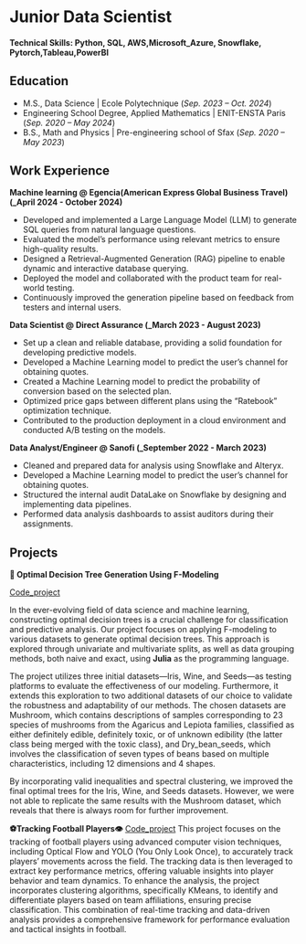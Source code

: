 # Junior Data Scientist


#### Technical Skills: Python, SQL, AWS,Microsoft_Azure, Snowflake, Pytorch,Tableau,PowerBI

## Education						       		
- M.S., Data Science	| Ecole Polytechnique (_Sep. 2023 – Oct. 2024_)
- Engineering School Degree, Applied Mathematics  |  ENIT-ENSTA Paris (_Sep. 2020 – May 2024_)        		
- B.S., Math and Physics | Pre-engineering school of Sfax  (_Sep. 2020 – May 2023_)

## Work Experience
**Machine learning @ Egencia(American Express Global Business Travel) (_April 2024 - October 2024)**
- Developed and implemented a Large Language Model (LLM) to generate SQL queries from natural language questions.
- Evaluated the model’s performance using relevant metrics to ensure high-quality results.
- Designed a Retrieval-Augmented Generation (RAG) pipeline to enable dynamic and interactive database querying.
- Deployed the model and collaborated with the product team for real-world testing.
- Continuously improved the generation pipeline based on feedback from testers and internal users.

**Data Scientist @ Direct Assurance  (_March 2023 - August 2023)**
- Set up a clean and reliable database, providing a solid foundation for developing predictive models.
- Developed a Machine Learning model to predict the user’s channel for obtaining quotes.
- Created a Machine Learning model to predict the probability of conversion based on the selected plan.
- Optimized price gaps between different plans using the “Ratebook” optimization technique.
- Contributed to the production deployment in a cloud environment and conducted A/B testing on the models.

**Data Analyst/Engineer @ Sanofi (_September 2022 - March 2023)**
- Cleaned and prepared data for analysis using Snowflake and Alteryx.
- Developed a Machine Learning model to predict the user’s channel for obtaining quotes.
- Structured the internal audit DataLake on Snowflake by designing and implementing data pipelines.
- Performed data analysis dashboards to assist auditors during their assignments.



## Projects
**🌳 Optimal Decision Tree Generation Using F-Modeling**

[Code_project](https://github.com/mehdi-byte/RO)

In the ever-evolving field of data science and machine learning, constructing optimal decision trees is a crucial challenge for classification and predictive analysis. Our project focuses on applying F-modeling to various datasets to generate optimal decision trees. This approach is explored through univariate and multivariate splits, as well as data grouping methods, both naive and exact, using **Julia** as the programming language.

The project utilizes three initial datasets—Iris, Wine, and Seeds—as testing platforms to evaluate the effectiveness of our modeling. Furthermore, it extends this exploration to two additional datasets of our choice to validate the robustness and adaptability of our methods. The chosen datasets are Mushroom, which contains descriptions of samples corresponding to 23 species of mushrooms from the Agaricus and Lepiota families, classified as either definitely edible, definitely toxic, or of unknown edibility (the latter class being merged with the toxic class), and Dry_bean_seeds, which involves the classification of seven types of beans based on multiple characteristics, including 12 dimensions and 4 shapes.

By incorporating valid inequalities and spectral clustering, we improved the final optimal trees for the Iris, Wine, and Seeds datasets. However, we were not able to replicate the same results with the Mushroom dataset, which reveals that there is always room for further improvement.

**⚽️Tracking Football Players👁️**
[Code_project](https://github.com/mehdi-byte/football_analysis_project)
This project focuses on the tracking of football players using advanced computer vision techniques, including Optical Flow and YOLO (You Only Look Once), to accurately track players’ movements across the field. The tracking data is then leveraged to extract key performance metrics, offering valuable insights into player behavior and team dynamics. To enhance the analysis, the project incorporates clustering algorithms, specifically KMeans, to identify and differentiate players based on team affiliations, ensuring precise classification. This combination of real-time tracking and data-driven analysis provides a comprehensive framework for performance evaluation and tactical insights in football.



